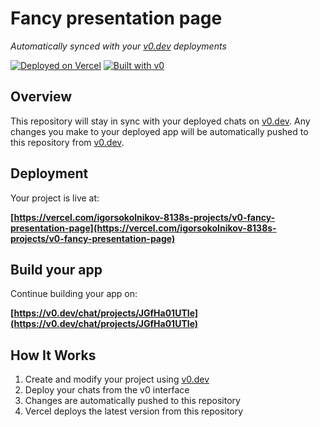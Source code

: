 # Fancy presentation page

*Automatically synced with your [v0.dev](https://v0.dev) deployments*

[![Deployed on Vercel](https://img.shields.io/badge/Deployed%20on-Vercel-black?style=for-the-badge&logo=vercel)](https://vercel.com/igorsokolnikov-8138s-projects/v0-fancy-presentation-page)
[![Built with v0](https://img.shields.io/badge/Built%20with-v0.dev-black?style=for-the-badge)](https://v0.dev/chat/projects/JGfHa01UTIe)

## Overview

This repository will stay in sync with your deployed chats on [v0.dev](https://v0.dev).
Any changes you make to your deployed app will be automatically pushed to this repository from [v0.dev](https://v0.dev).

## Deployment

Your project is live at:

**[https://vercel.com/igorsokolnikov-8138s-projects/v0-fancy-presentation-page](https://vercel.com/igorsokolnikov-8138s-projects/v0-fancy-presentation-page)**

## Build your app

Continue building your app on:

**[https://v0.dev/chat/projects/JGfHa01UTIe](https://v0.dev/chat/projects/JGfHa01UTIe)**

## How It Works

1. Create and modify your project using [v0.dev](https://v0.dev)
2. Deploy your chats from the v0 interface
3. Changes are automatically pushed to this repository
4. Vercel deploys the latest version from this repository
